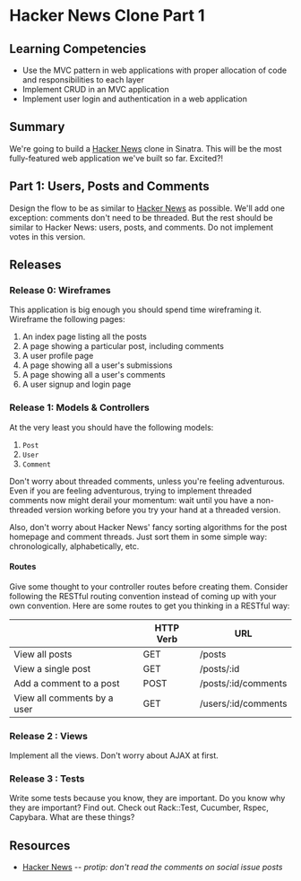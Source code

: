 # Hacker News Clone Part 1

## Learning Competencies

* Use the MVC pattern in web applications with proper allocation of code and
  responsibilities to each layer
* Implement CRUD in an MVC application
* Implement user login and authentication in a web application

## Summary

We're going to build a [Hacker News][] clone in Sinatra.  This will be the most
fully-featured web application we've built so far.  Excited?!

## Part 1: Users, Posts and Comments

Design the flow to be as similar to [Hacker News][] as possible.  We'll add one
exception: comments don't need to be threaded.  But the rest should be similar
to Hacker News: users, posts, and comments.  Do not implement votes in this
version.

## Releases

### Release 0: Wireframes

This application is big enough you should spend time wireframing it.  Wireframe
the following pages:

1. An index page listing all the posts
2. A page showing a particular post, including comments
3. A user profile page
4. A page showing all a user's submissions
5. A page showing all a user's comments
6. A user signup and login page

### Release 1: Models &amp; Controllers

At the very least you should have the following models:

1. `Post`
2. `User`
3. `Comment`

Don't worry about threaded comments, unless you're feeling adventurous.  Even
if you are feeling adventurous, trying to implement threaded comments now might
derail your momentum: wait until you have a non-threaded version working before
you try your hand at a threaded version.

Also, don't worry about Hacker News' fancy sorting algorithms for the post
homepage and comment threads.  Just sort them in some simple way:
chronologically, alphabetically, etc.

#### Routes

Give some thought to your controller routes before creating them. Consider
following the RESTful routing convention instead of coming up with your own
convention. Here are some routes to get you thinking in a RESTful way:


|                             | HTTP Verb | URL                 |
|-----------------------------|-----------|---------------------|
| View all posts              | GET       | /posts              |
| View a single post          | GET       | /posts/:id          |
| Add a comment to a post     | POST      | /posts/:id/comments |
| View all comments by a user | GET       | /users/:id/comments |


### Release 2 : Views

Implement all the views.  Don't worry about AJAX at first.

<!-- ## Optimize Your Learning -->

### Release 3 : Tests

Write some tests because you know, they are important. Do you know why they are important? Find out. Check out Rack::Test, Cucumber, Rspec, Capybara. What are these things?


## Resources

* [Hacker News][] -- *protip: don't read the comments on social issue posts*


[Hacker News]: http://news.ycombinator.com
